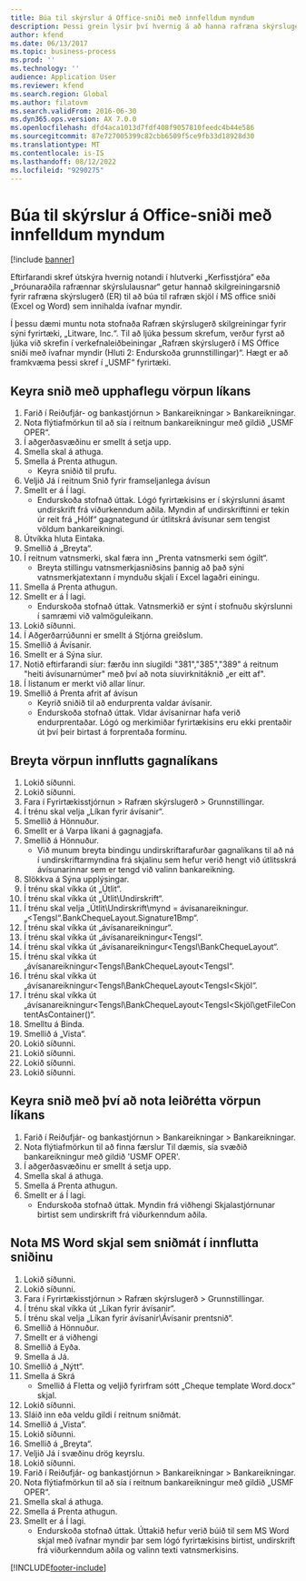 ```yaml
---
title: Búa til skýrslur á Office-sniði með innfelldum myndum
description: Þessi grein lýsir því hvernig á að hanna rafræna skýrslugerð (ER) stillingar til að búa til rafræn skjöl í Excel og Word sem innihalda innfelldar myndir.
author: kfend
ms.date: 06/13/2017
ms.topic: business-process
ms.prod: ''
ms.technology: ''
audience: Application User
ms.reviewer: kfend
ms.search.region: Global
ms.author: filatovm
ms.search.validFrom: 2016-06-30
ms.dyn365.ops.version: AX 7.0.0
ms.openlocfilehash: dfd4aca1013d7fdf408f9057810feedc4b44e586
ms.sourcegitcommit: 87e727005399c82cbb6509f5ce9fb33d18928d30
ms.translationtype: MT
ms.contentlocale: is-IS
ms.lasthandoff: 08/12/2022
ms.locfileid: "9290275"
---
```

# <a name="generate-reports-in-office-format-that-have-embedded-images"></a>Búa til skýrslur á Office-sniði með innfelldum myndum

[!include [banner](../../includes/banner.md)]

Eftirfarandi skref útskýra hvernig notandi í hlutverki „Kerfisstjóra“ eða „Þróunaraðila rafrænnar skýrslulausnar“ getur hannað skilgreiningarsnið fyrir rafræna skýrslugerð (ER) til að búa til rafræn skjöl í MS office sniði (Excel og Word) sem innihalda ívafnar myndir.

Í þessu dæmi muntu nota stofnaða Rafræn skýrslugerð skilgreiningar fyrir sýni fyrirtæki, „Litware, Inc.“.  Til að ljúka þessum skrefum, verður fyrst að ljúka við skrefin í verkefnaleiðbeiningar „Rafræn skýrslugerð í MS Office sniði með ívafnar myndir (Hluti 2: Endurskoða grunnstillingar)“. Hægt er að framkvæma þessi skref í „USMF“ fyrirtæki.


## <a name="run-format-with-initial-model-mapping"></a>Keyra snið með upphaflegu vörpun líkans
1. Farið í Reiðufjár- og bankastjórnun > Bankareikningar > Bankareikningar.
2. Nota flýtiafmörkun til að sía í reitnum bankareikningur með gildið „USMF OPER“.
3. Í aðgerðasvæðinu er smellt á setja upp.
4. Smella skal á athuga.
5. Smella á Prenta athugun.
    * Keyra sniðið til prufu.  
6. Veljið Já í reitnum Snið fyrir framseljanlega ávísun
7. Smellt er á Í lagi.
    * Endurskoða stofnað úttak. Lógó fyrirtækisins er í skýrslunni ásamt undirskrift frá viðurkenndum aðila. Myndin af undirskriftinni er tekin úr reit frá „Hólf“ gagnategund úr útlitskrá ávísunar sem tengist völdum bankareikningi.  
8. Útvíkka hluta Eintaka.
9. Smellið á „Breyta“.
10. Í reitnum vatnsmerki, skal færa inn „Prenta vatnsmerki sem ógilt“.
    * Breyta stillingu vatnsmerkjasniðsins þannig að það sýni vatnsmerkjatextann í mynduðu skjali í Excel lagaðri einingu.  
11. Smella á Prenta athugun.
12. Smellt er á Í lagi.
    * Endurskoða stofnað úttak. Vatnsmerkið er sýnt í stofnuðu skýrslunni í samræmi við valmöguleikann.  
13. Lokið síðunni.
14. Í Aðgerðarrúðunni er smellt á Stjórna greiðslum.
15. Smellið á Ávísanir.
16. Smellt er á Sýna síur.
17. Notið eftirfarandi síur: færðu inn síugildi "381","385","389" á reitnum "heiti ávísunarnúmer" með því að nota síuvirknitáknið „er eitt af".
18. Í listanum er merkt við allar línur.
19. Smellið á Prenta afrit af ávísun
    * Keyrið sniðið til að endurprenta valdar ávísanir.  
    * Endurskoða stofnað úttak. Vldar ávísanirnar hafa verið endurprentaðar. Lógó og merkimiðar fyrirtækisins eru ekki prentaðir út því þeir birtast á forprentaða forminu.  

## <a name="modify-the-mapping-of-the-imported-data-model"></a>Breyta vörpun innflutts gagnalíkans
1. Lokið síðunni.
2. Lokið síðunni.
3. Fara í Fyrirtækisstjórnun > Rafræn skýrslugerð > Grunnstillingar.
4. Í trénu skal velja „Líkan fyrir ávísanir“.
5. Smellið á Hönnuður.
6. Smellt er á Varpa líkani á gagnagjafa.
7. Smellið á Hönnuður.
    * Við munum breyta bindingu undirskriftarafurðar gagnalíkans til að ná í undirskriftarmyndina frá skjalinu sem hefur verið hengt við útlitsskrá ávísunarinnar sem er tengd við valinn bankareikning.  
8. Slökkva á Sýna upplýsingar.
9. Í trénu skal víkka út „Útlit“.
10. Í trénu skal víkka út „Útlit\Undirskrift“.
11. Í trénu skal velja „Útlit\Undirskrift\mynd = ávísanareikningur.„<Tengsl“.BankChequeLayout.Signature1Bmp“.
12. Í trénu skal víkka út „ávísanareikningur“.
13. Í trénu skal víkka út „ávísanareikningur\<Tengsl“.
14. Í trénu skal víkka út „ávísanareikningur\<Tengsl\BankChequeLayout“.
15. Í trénu skal víkka út „ávísanareikningur\<Tengsl\BankChequeLayout\<Tengsl“.
16. Í trénu skal víkka út „ávísanareikningur\<Tengsl\BankChequeLayout\<Tengsl\<Skjöl“.
17. Í trénu skal víkka út „ávísanareikningur\<Tengsl\BankChequeLayout\<Tengsl\<Skjöl\getFileContentAsContainer()“.
18. Smelltu á Binda.
19. Smellið á „Vista“.
20. Lokið síðunni.
21. Lokið síðunni.
22. Lokið síðunni.
23. Lokið síðunni.

## <a name="run-format-using-the-adjusted-model-mapping"></a>Keyra snið með því að nota leiðrétta vörpun líkans
1. Farið í Reiðufjár- og bankastjórnun > Bankareikningar > Bankareikningar.
2. Nota flýtiafmörkun til að finna færslur Til dæmis, sía svæðið bankareikningur með gildið 'USMF OPER'.
3. Í aðgerðasvæðinu er smellt á setja upp.
4. Smella skal á athuga.
5. Smella á Prenta athugun.
6. Smellt er á Í lagi.
    * Endurskoða stofnað úttak. Myndin frá viðhengi Skjalastjórnunar birtist sem undirskrift frá viðurkenndum aðila.  

## <a name="use-ms-word-document-as-a-template-in-the-imported-format"></a>Nota MS Word skjal sem sniðmát í innflutta sniðinu
1. Lokið síðunni.
2. Lokið síðunni.
3. Fara í Fyrirtækisstjórnun > Rafræn skýrslugerð > Grunnstillingar.
4. Í trénu skal víkka út „Líkan fyrir ávísanir“.
5. Í trénu skal velja „Líkan fyrir ávísanir\Ávísanir prentsnið“.
6. Smellið á Hönnuður.
7. Smellt er á viðhengi
8. Smellið á Eyða.
9. Smella á Já.
10. Smellið á „Nýtt“.
11. Smella á Skrá
    * Smellið á Fletta og veljið fyrirfram sótt „Cheque template Word.docx“ skjal.  
12. Lokið síðunni.
13. Sláið inn eða veldu gildi í reitnum sniðmát.
14. Smellið á „Vista“.
15. Lokið síðunni.
16. Smellið á „Breyta“.
17. Veljið Já í svæðinu drög keyrslu.
18. Lokið síðunni.
19. Farið í Reiðufjár- og bankastjórnun > Bankareikningar > Bankareikningar.
20. Nota flýtiafmörkun til að sía í reitnum bankareikningur með gildið „USMF OPER“.
21. Smella skal á athuga.
22. Smella á Prenta athugun.
23. Smellt er á Í lagi.
    * Endurskoða stofnað úttak. Úttakið hefur verið búið til sem MS Word skjal með ívafnar myndir þar sem lógó fyrirtækisins birtist, undirskrift frá viðurkenndum aðila og valinn texti vatnsmerkisins.  



[!INCLUDE[footer-include](../../../../includes/footer-banner.md)]
